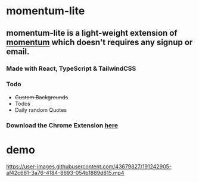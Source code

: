 # momentum-lite

## momentum-lite is a light-weight extension of [momentum](https://chrome.google.com/webstore/detail/momentum/laookkfknpbbblfpciffpaejjkokdgca/related) which doesn't requires any signup or email.

### Made with React, TypeScript & TailwindCSS

### Todo
- ~~Custom Backgrounds~~
- Todos
- Daily random Quotes

### Download the Chrome Extension [here](https://github.com/gokul1630/momentum-lite/raw/main/momentum-lite.crx)

# demo


https://user-images.githubusercontent.com/43679827/191242905-af42c681-3a76-4184-8693-054b1889d815.mp4

